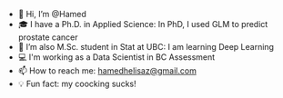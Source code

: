 - 👋 Hi, I’m @Hamed
- :mortar_board: I have a Ph.D. in Applied Science: In PhD, I used GLM to predict prostate cancer
- 🌱 I’m also M.Sc. student in Stat at UBC: I am learning Deep Learning 
- :computer: I'm working as a Data Scientist in BC Assessment   
- 📫 How to reach me: hamedhelisaz@gmail.com
- :bulb: Fun fact: my coocking sucks!


<!---
HamedHeli/HamedHeli is a ✨ special ✨ repository because its `README.md` (this file) appears on your GitHub profile.
You can click the Preview link to take a look at your changes.
--->
